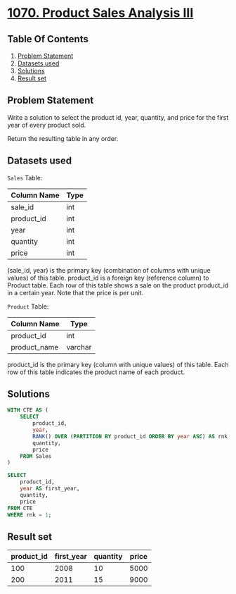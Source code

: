 # [1070. Product Sales Analysis III](https://leetcode.com/problems/product-sales-analysis-iii/description/)

## Table Of Contents
1. [Problem Statement](#problem-statement)
2. [Datasets used](#datasets-used)
3. [Solutions](#solutions)
4. [Result set](#result-set)

## Problem Statement

Write a solution to select the product id, year, quantity, and price for the first year of every product sold.

Return the resulting table in any order.

## Datasets used

```Sales``` Table:

| Column Name | Type  |
| ----------- | ----- |
| sale_id     | int   |
| product_id  | int   |
| year        | int   |
| quantity    | int   |
| price       | int   |

(sale_id, year) is the primary key (combination of columns with unique values) of this table.
product_id is a foreign key (reference column) to Product table.
Each row of this table shows a sale on the product product_id in a certain year.
Note that the price is per unit.

```Product``` Table:

| Column Name  | Type    |
| ------------ | ------- |
| product_id   | int     |
| product_name | varchar |

product_id is the primary key (column with unique values) of this table.
Each row of this table indicates the product name of each product.

## Solutions

```sql
WITH CTE AS (
    SELECT
        product_id,
        year,
        RANK() OVER (PARTITION BY product_id ORDER BY year ASC) AS rnk,
        quantity,
        price
    FROM Sales
)

SELECT
    product_id,
    year AS first_year,
    quantity,
    price
FROM CTE
WHERE rnk = 1;
```

## Result set

| product_id | first_year | quantity | price |
| ---------- | ---------- | -------- | ----- |
| 100        | 2008       | 10       | 5000  |
| 200        | 2011       | 15       | 9000  |